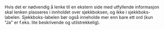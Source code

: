 Hvis det er nødvendig å lenke til en ekstern side med utfyllende informasjon skal lenken plasseres i innholdet over sjekkboksen, og ikke i sjekkboks-labelen. Sjekkboks-labelen bør også inneholde mer enn bare ett ord (kun "Ja" er f.eks. lite beskrivende og utilstrekkelig).
